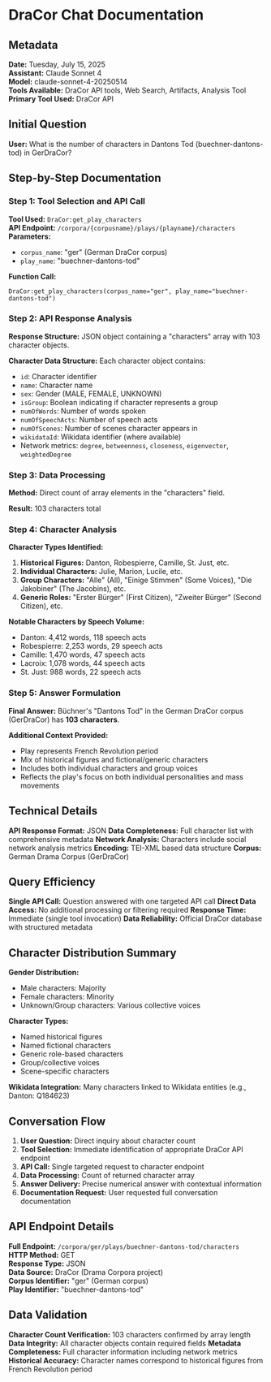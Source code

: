 # DraCor Chat Documentation

## Metadata

**Date:** Tuesday, July 15, 2025  
**Assistant:** Claude Sonnet 4  
**Model:** claude-sonnet-4-20250514  
**Tools Available:** DraCor API tools, Web Search, Artifacts, Analysis Tool  
**Primary Tool Used:** DraCor API  

## Initial Question

**User:** What is the number of characters in Dantons Tod (buechner-dantons-tod) in GerDraCor?

## Step-by-Step Documentation

### Step 1: Tool Selection and API Call

**Tool Used:** `DraCor:get_play_characters`  
**API Endpoint:** `/corpora/{corpusname}/plays/{playname}/characters`  
**Parameters:**
- `corpus_name`: "ger" (German DraCor corpus)
- `play_name`: "buechner-dantons-tod"

**Function Call:**
```
DraCor:get_play_characters(corpus_name="ger", play_name="buechner-dantons-tod")
```

### Step 2: API Response Analysis

**Response Structure:** JSON object containing a "characters" array with 103 character objects.

**Character Data Structure:** Each character object contains:
- `id`: Character identifier
- `name`: Character name
- `sex`: Gender (MALE, FEMALE, UNKNOWN)
- `isGroup`: Boolean indicating if character represents a group
- `numOfWords`: Number of words spoken
- `numOfSpeechActs`: Number of speech acts
- `numOfScenes`: Number of scenes character appears in
- `wikidataId`: Wikidata identifier (where available)
- Network metrics: `degree`, `betweenness`, `closeness`, `eigenvector`, `weightedDegree`

### Step 3: Data Processing

**Method:** Direct count of array elements in the "characters" field.

**Result:** 103 characters total

### Step 4: Character Analysis

**Character Types Identified:**
1. **Historical Figures:** Danton, Robespierre, Camille, St. Just, etc.
2. **Individual Characters:** Julie, Marion, Lucile, etc.
3. **Group Characters:** "Alle" (All), "Einige Stimmen" (Some Voices), "Die Jakobiner" (The Jacobins), etc.
4. **Generic Roles:** "Erster Bürger" (First Citizen), "Zweiter Bürger" (Second Citizen), etc.

**Notable Characters by Speech Volume:**
- Danton: 4,412 words, 118 speech acts
- Robespierre: 2,253 words, 29 speech acts
- Camille: 1,470 words, 47 speech acts
- Lacroix: 1,078 words, 44 speech acts
- St. Just: 988 words, 22 speech acts

### Step 5: Answer Formulation

**Final Answer:** Büchner's "Dantons Tod" in the German DraCor corpus (GerDraCor) has **103 characters**.

**Additional Context Provided:**
- Play represents French Revolution period
- Mix of historical figures and fictional/generic characters
- Includes both individual characters and group voices
- Reflects the play's focus on both individual personalities and mass movements

## Technical Details

**API Response Format:** JSON
**Data Completeness:** Full character list with comprehensive metadata
**Network Analysis:** Characters include social network analysis metrics
**Encoding:** TEI-XML based data structure
**Corpus:** German Drama Corpus (GerDraCor)

## Query Efficiency

**Single API Call:** Question answered with one targeted API call
**Direct Data Access:** No additional processing or filtering required
**Response Time:** Immediate (single tool invocation)
**Data Reliability:** Official DraCor database with structured metadata

## Character Distribution Summary

**Gender Distribution:**
- Male characters: Majority
- Female characters: Minority
- Unknown/Group characters: Various collective voices

**Character Types:**
- Named historical figures
- Named fictional characters
- Generic role-based characters
- Group/collective voices
- Scene-specific characters

**Wikidata Integration:** Many characters linked to Wikidata entities (e.g., Danton: Q184623)

## Conversation Flow

1. **User Question:** Direct inquiry about character count
2. **Tool Selection:** Immediate identification of appropriate DraCor API endpoint
3. **API Call:** Single targeted request to character endpoint
4. **Data Processing:** Count of returned character array
5. **Answer Delivery:** Precise numerical answer with contextual information
6. **Documentation Request:** User requested full conversation documentation

## API Endpoint Details

**Full Endpoint:** `/corpora/ger/plays/buechner-dantons-tod/characters`  
**HTTP Method:** GET  
**Response Type:** JSON  
**Data Source:** DraCor (Drama Corpora project)  
**Corpus Identifier:** "ger" (German corpus)  
**Play Identifier:** "buechner-dantons-tod"  

## Data Validation

**Character Count Verification:** 103 characters confirmed by array length
**Data Integrity:** All character objects contain required fields
**Metadata Completeness:** Full character information including network metrics
**Historical Accuracy:** Character names correspond to historical figures from French Revolution period